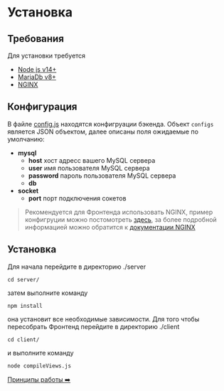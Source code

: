 # Установка

## Требования
Для установки требуется 
* [Node js v14+](https://nodejs.org/en/download/)
* [MariaDb v8+](https://mariadb.org/download/)
* [NGINX](https://www.nginx.com/resources/wiki/start/topics/tutorials/install/)

## Конфигурация
В файле [config.js](../../server/configs/config.js) находятся конфигруации бэкенда.
Объект ```configs``` является JSON объектом, далее описаны поля ожидаемые по умолчанию:
* __mysql__ 
    * __host__ хост адресс вашего MySQL сервера
    * __user__ имя пользователя MySQL сервера
    * __password__ пароль пользователя MySQL сервера
    * __db__ 
* __socket__
    * __port__ порт подключения сокетов

> Рекомендуется для Фронтенда использовать NGINX, пример конфигруции можно постомотреть [здесь](../docker/nginx/nginx.conf), за более подробной информацией можно обратится к [документации NGINX](https://nginx.org/en/docs/)

## Установка
Для начала перейдите в директорию ./server
```
cd server/
```

затем выполните команду 
```
npm install
```

она установит все необходимые зависимости. Для того чтобы пересобрать Фронтенд перейдите в директорию ./client
```
cd client/
```

и выполните команду
```
node compileViews.js
```
[Принципы работы :arrow_right:](workflow.md)
